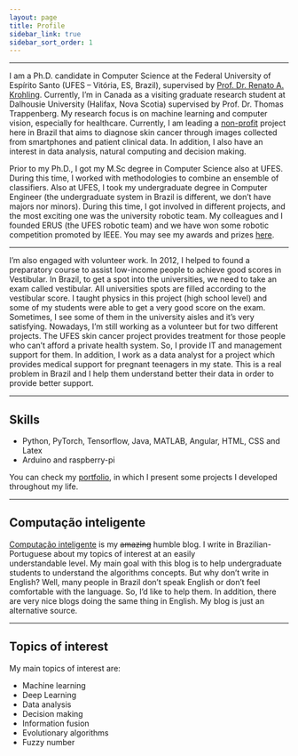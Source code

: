 ```yaml
---
layout: page
title: Profile
sidebar_link: true
sidebar_sort_order: 1
---
```


___

I am a Ph.D. candidate in Computer Science at the Federal University of Espírito Santo (UFES – Vitória, ES, Brazil), supervised by [Prof. Dr. Renato A. Krohling](http://inf.ufes.br/~rkrohling). Currently, I’m in Canada as a visiting graduate research student at Dalhousie University (Halifax, Nova Scotia) supervised by Prof. Dr. Thomas Trappenberg. My research focus is on machine learning and computer vision, especially for healthcare. Currently, I am leading a [non-profit](http://pachecoandre.com.br/pages/projects/skin_cancer_diagnosis) project here in Brazil that aims to diagnose skin cancer through images collected from smartphones and patient clinical data. In addition, I also have an interest in data analysis, natural computing and decision making.

Prior to my Ph.D., I got my M.Sc degree in Computer Science also at UFES. During this time, I worked with methodologies to combine an ensemble of classifiers. Also at UFES, I took my undergraduate degree in Computer Engineer (the undergraduate system in Brazil is different, we don’t have majors nor minors). During this time, I got involved in different projects, and the most exciting one was the university robotic team. My colleagues and I founded ERUS (the UFES robotic team) and we have won some robotic competition promoted by IEEE. You may see my awards and prizes [here](http://pachecoandre.com.br/research.html#awards).

___

I’m also engaged with volunteer work. In 2012, I helped to found a preparatory course to assist low-income people to achieve good scores in Vestibular. In Brazil, to get a spot into the universities, we need to take an exam called vestibular. All universities spots are filled according to the vestibular score. I taught physics in this project (high school level) and some of my students were able to get a very good score on the exam. Sometimes, I see some of them in the university aisles and it’s very satisfying. Nowadays, I’m still working as a volunteer but for two different projects. The UFES skin cancer project provides treatment for those people who can’t afford a private health system. So, I provide IT and management support for them. In addition, I work as a data analyst for a project which provides medical support for pregnant teenagers in my state. This is a real problem in Brazil and I help them understand better their data in order to provide better support.

___

## Skills
+ Python, PyTorch, Tensorflow, Java, MATLAB, Angular, HTML, CSS and Latex
+ Arduino and raspberry-pi

You can check my [portfolio](assets/files/andre-pacheco-portfolio.pdf), in which I present some projects I developed throughout my life.

___

## Computação inteligente
[Computação inteligente](http://computacaointeligente.com.br) is my ~~amazing~~ humble blog. 
I write in Brazilian-Portuguese about my topics of interest at an easily understandable level. My main goal with this blog is to help undergraduate students to understand the algorithms concepts. But why don’t write in English? Well, many people in Brazil don’t speak English or don’t feel comfortable with the language. So, I’d like to help them. In addition, there are very nice blogs doing the same thing in English. My blog is just an alternative source.

___

## Topics of interest
My main topics of interest are:

+ Machine learning
+ Deep Learning
+ Data analysis
+ Decision making
+ Information fusion
+ Evolutionary algorithms
+ Fuzzy number